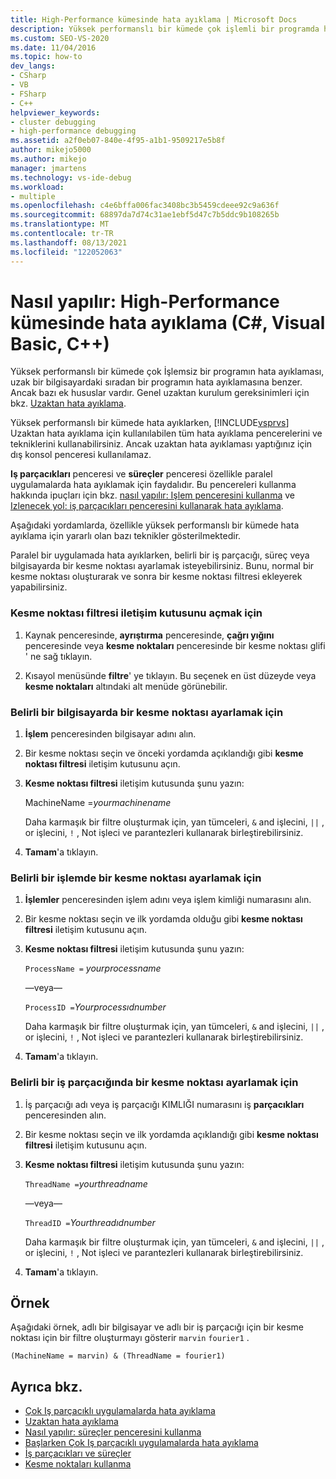 ```yaml
---
title: High-Performance kümesinde hata ayıklama | Microsoft Docs
description: Yüksek performanslı bir kümede çok işlemli bir programda hata ayıklamanın ne olduğunu öğrenin. İki pencere özellikle yararlıdır ve özel teknikler vardır.
ms.custom: SEO-VS-2020
ms.date: 11/04/2016
ms.topic: how-to
dev_langs:
- CSharp
- VB
- FSharp
- C++
helpviewer_keywords:
- cluster debugging
- high-performance debugging
ms.assetid: a2f0eb07-840e-4f95-a1b1-9509217e5b8f
author: mikejo5000
ms.author: mikejo
manager: jmartens
ms.technology: vs-ide-debug
ms.workload:
- multiple
ms.openlocfilehash: c4e6bffa006fac3408bc3b5459cdeee92c9a636f
ms.sourcegitcommit: 68897da7d74c31ae1ebf5d47c7b5ddc9b108265b
ms.translationtype: MT
ms.contentlocale: tr-TR
ms.lasthandoff: 08/13/2021
ms.locfileid: "122052063"
---
```

# <a name="how-to-debug-on-a-high-performance-cluster-c-visual-basic-c"></a>Nasıl yapılır: High-Performance kümesinde hata ayıklama (C#, Visual Basic, C++)

Yüksek performanslı bir kümede çok İşlemsiz bir programın hata ayıklaması, uzak bir bilgisayardaki sıradan bir programın hata ayıklamasına benzer. Ancak bazı ek hususlar vardır. Genel uzaktan kurulum gereksinimleri için bkz. [Uzaktan hata ayıklama](../debugger/remote-debugging.md).

 Yüksek performanslı bir kümede hata ayıklarken, [!INCLUDE[vsprvs](../code-quality/includes/vsprvs_md.md)] Uzaktan hata ayıklama için kullanılabilen tüm hata ayıklama pencerelerini ve tekniklerini kullanabilirsiniz. Ancak uzaktan hata ayıklaması yaptığınız için dış konsol penceresi kullanılamaz.

 **Iş parçacıkları** penceresi ve **süreçler** penceresi özellikle paralel uygulamalarda hata ayıklamak için faydalıdır. Bu pencereleri kullanma hakkında ipuçları için bkz. [nasıl yapılır: Işlem penceresini kullanma](/previous-versions/visualstudio/visual-studio-2010/7h8h5sdw(v=vs.100)) ve [Izlenecek yol: iş parçacıkları penceresini kullanarak hata ayıklama](../debugger/how-to-use-the-threads-window.md).

 Aşağıdaki yordamlarda, özellikle yüksek performanslı bir kümede hata ayıklama için yararlı olan bazı teknikler gösterilmektedir.

 Paralel bir uygulamada hata ayıklarken, belirli bir iş parçacığı, süreç veya bilgisayarda bir kesme noktası ayarlamak isteyebilirsiniz. Bunu, normal bir kesme noktası oluşturarak ve sonra bir kesme noktası filtresi ekleyerek yapabilirsiniz.

### <a name="to-open-the-breakpoint-filter-dialog-box"></a>Kesme noktası filtresi iletişim kutusunu açmak için

1. Kaynak penceresinde, **ayrıştırma** penceresinde, **çağrı yığını** penceresinde veya **kesme noktaları** penceresinde bir kesme noktası glifi ' ne sağ tıklayın.

2. Kısayol menüsünde **filtre**' ye tıklayın. Bu seçenek en üst düzeyde veya **kesme noktaları** altındaki alt menüde görünebilir.

### <a name="to-set-a-breakpoint-on-a-specific-computer"></a>Belirli bir bilgisayarda bir kesme noktası ayarlamak için

1. **İşlem** penceresinden bilgisayar adını alın.

2. Bir kesme noktası seçin ve önceki yordamda açıklandığı gibi **kesme noktası filtresi** iletişim kutusunu açın.

3. **Kesme noktası filtresi** iletişim kutusunda şunu yazın:

     MachineName =*yourmachinename*

     Daha karmaşık bir filtre oluşturmak için, yan tümceleri, `&` and işlecini, `||` , or işlecini, `!` , Not işleci ve parantezleri kullanarak birleştirebilirsiniz.

4. **Tamam**'a tıklayın.

### <a name="to-set-a-breakpoint-on-a-specific-process"></a>Belirli bir işlemde bir kesme noktası ayarlamak için

1. **İşlemler** penceresinden işlem adını veya işlem kimliği numarasını alın.

2. Bir kesme noktası seçin ve ilk yordamda olduğu gibi **kesme noktası filtresi** iletişim kutusunu açın.

3. **Kesme noktası filtresi** iletişim kutusunda şunu yazın:

     `ProcessName =`  *yourprocessname*

     —veya—

     `ProcessID =`*Yourprocessıdnumber*

     Daha karmaşık bir filtre oluşturmak için, yan tümceleri, `&` and işlecini, `||` , or işlecini, `!` , Not işleci ve parantezleri kullanarak birleştirebilirsiniz.

4. **Tamam**'a tıklayın.

### <a name="to-set-a-breakpoint-on-a-specific-thread"></a>Belirli bir iş parçacığında bir kesme noktası ayarlamak için

1. İş parçacığı adı veya iş parçacığı KIMLIĞI numarasını iş **parçacıkları** penceresinden alın.

2. Bir kesme noktası seçin ve ilk yordamda açıklandığı gibi **kesme noktası filtresi** iletişim kutusunu açın.

3. **Kesme noktası filtresi** iletişim kutusunda şunu yazın:

     `ThreadName =`*yourthreadname*

     —veya—

     `ThreadID =`*Yourthreadıdnumber*

     Daha karmaşık bir filtre oluşturmak için, yan tümceleri, `&` and işlecini, `||` , or işlecini, `!` , Not işleci ve parantezleri kullanarak birleştirebilirsiniz.

4. **Tamam**'a tıklayın.

## <a name="example"></a>Örnek
 Aşağıdaki örnek, adlı bir bilgisayar ve adlı bir iş parçacığı için bir kesme noktası için bir filtre oluşturmayı gösterir `marvin` `fourier1` .

`(MachineName = marvin) & (ThreadName = fourier1)`

## <a name="see-also"></a>Ayrıca bkz.
- [Çok Iş parçacıklı uygulamalarda hata ayıklama](../debugger/debug-multithreaded-applications-in-visual-studio.md)
- [Uzaktan hata ayıklama](../debugger/remote-debugging.md)
- [Nasıl yapılır: süreçler penceresini kullanma](/previous-versions/visualstudio/visual-studio-2010/7h8h5sdw(v=vs.100))
- [Başlarken Çok Iş parçacıklı uygulamalarda hata ayıklama](../debugger/get-started-debugging-multithreaded-apps.md)
- [İş parçacıkları ve süreçler](/previous-versions/visualstudio/visual-studio-2010/ms164740(v=vs.100))
- [Kesme noktaları kullanma](../debugger/using-breakpoints.md)